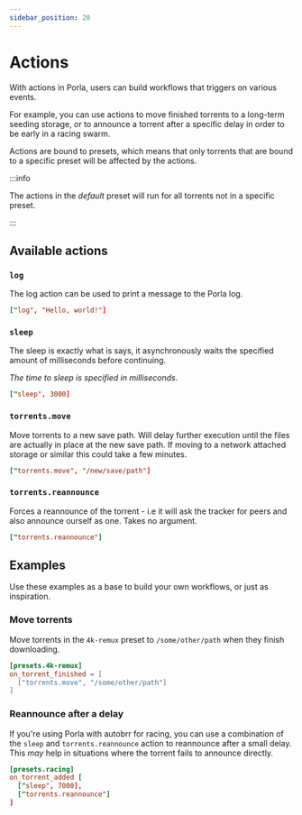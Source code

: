 ```yaml
---
sidebar_position: 20
---
```


# Actions

With actions in Porla, users can build workflows that triggers on various events.

For example, you can use actions to move finished torrents to a long-term seeding
storage, or to announce a torrent after a specific delay in order to be early in
a racing swarm.

Actions are bound to presets, which means that only torrents that are bound to a
specific preset will be affected by the actions.

:::info

The actions in the _default_ preset will run for all torrents not in a specific
preset.

:::

## Available actions

### `log`

The log action can be used to print a message to the Porla log.

```toml
["log", "Hello, world!"]
```

### `sleep`

The sleep is exactly what is says, it asynchronously waits the specified amount
of milliseconds before continuing.

_The time to sleep is specified in milliseconds_.

```toml
["sleep", 3000]
```

### `torrents.move`

Move torrents to a new save path. Will delay further execution until the files
are actually in place at the new save path. If moving to a network attached
storage or similar this could take a few minutes.

```toml
["torrents.move", "/new/save/path"]
```

### `torrents.reannounce`

Forces a reannounce of the torrent - i.e it will ask the tracker for peers and
also announce ourself as one. Takes no argument.

```toml
["torrents.reannounce"]
```

## Examples

Use these examples as a base to build your own workflows, or just as inspiration.

### Move torrents

Move torrents in the `4k-remux` preset to `/some/other/path` when they finish
downloading.

```toml
[presets.4k-remux]
on_torrent_finished = [
  ["torrents.move", "/some/other/path"]
]
```

### Reannounce after a delay

If you're using Porla with autobrr for racing, you can use a combination of the
`sleep` and `torrents.reannounce` action to reannounce after a small delay. This
_may_ help in situations where the torrent fails to announce directly.

```toml
[presets.racing]
on_torrent_added [
  ["sleep", 7000],
  ["torrents.reannounce"]
]
```
